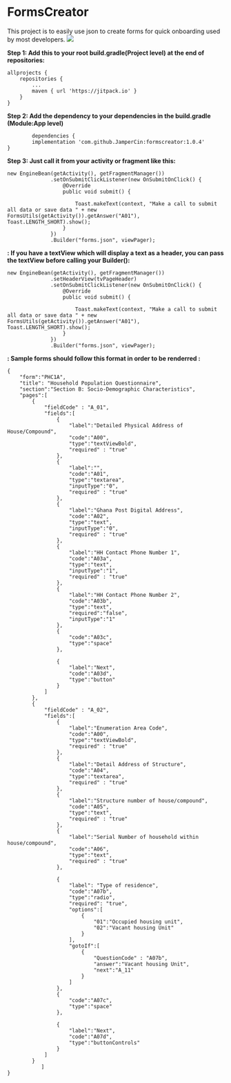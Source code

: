 # FormsCreator
This project is to easily use json to create forms for quick onboarding  used by most developers.
[![](https://jitpack.io/v/JamperCin/FormsCreator.svg)](https://jitpack.io/#JamperCin/FormsCreator)

**Step 1: Add this to your root build.gradle(Project level) at the end of repositories:**

	allprojects {
		repositories {
			...
			maven { url 'https://jitpack.io' }
		}
	}
  
  **Step 2: Add the dependency to your dependencies in the build.gradle (Module:App level)**

         	dependencies {
	        implementation 'com.github.JamperCin:formscreator:1.0.4'
	}

  
  **Step 3: Just call it from your activity or fragment like this:**
  ```
  new EngineBean(getActivity(), getFragmentManager())
                .setOnSubmitClickListener(new OnSubmitOnClick() {
                    @Override
                    public void submit() {

                        Toast.makeText(context, "Make a call to submit all data or save data " + new FormsUtils(getActivity()).getAnswer("A01"), Toast.LENGTH_SHORT).show();
                    }
                })
                .Builder("forms.json", viewPager);
```

 **: If you have a textView which will display a text as a header, you can pass the textView before calling your Builder():**
  ```
  new EngineBean(getActivity(), getFragmentManager())
                .setHeaderView(tvPageHeader)
                .setOnSubmitClickListener(new OnSubmitOnClick() {
                    @Override
                    public void submit() {

                        Toast.makeText(context, "Make a call to submit all data or save data " + new  FormsUtils(getActivity()).getAnswer("A01"), Toast.LENGTH_SHORT).show();
                    }
                })
                .Builder("forms.json", viewPager);

```

**: Sample forms should follow this format in order to be renderred :**
```
{
	"form":"PHC1A",
	"title": "Household Population Questionnaire",
	"section":"Section B: Socio-Demographic Characteristics",
	"pages":[
		{
			"fieldCode" : "A_01",
			"fields":[
				{
					"label":"Detailed Physical Address of House/Compound",
					"code":"A00",
					"type":"textViewBold",
					"required" : "true"
				},
				{
					"label":"",
					"code":"A01",
					"type":"textarea",
					"inputType":"0",
					"required" : "true"
				},
				{
					"label":"Ghana Post Digital Address",
					"code":"A02",
					"type":"text",
					"inputType":"0",
					"required" : "true"
				},
				{
					"label":"HH Contact Phone Number 1",
					"code":"A03a",
					"type":"text",
					"inputType":"1",
					"required" : "true"
				},
				{
					"label":"HH Contact Phone Number 2",
					"code":"A03b",
					"type":"text",
					"required":"false",
					"inputType":"1"
				},
				{
					"code":"A03c",
					"type":"space"
				},

				{
					"label":"Next",
					"code":"A03d",
					"type":"button"
				}
			]
		},
		{
			"fieldCode" : "A_02",
			"fields":[
				{
					"label":"Enumeration Area Code",
					"code":"A00",
					"type":"textViewBold",
					"required" : "true"
				},
				{
					"label":"Detail Address of Structure",
					"code":"A04",
					"type":"textarea",
					"required" : "true"
				},
				{
					"label":"Structure number of house/compound",
					"code":"A05",
					"type":"text",
					"required" : "true"
				},
				{
					"label":"Serial Number of household within house/compound",
					"code":"A06",
					"type":"text",
					"required" : "true"
				},

				{
					"label": "Type of residence",
					"code":"A07b",
					"type":"radio",
					"required": "true",
					"options":[
						{
							"01":"Occupied housing unit",
							"02":"Vacant housing Unit"
						}
					],
					"gotoIf":[
						{
							"QuestionCode" : "A07b",
							"answer":"Vacant housing Unit",
							"next":"A_11"
						}
					]
				},
				{
					"code":"A07c",
					"type":"space"
				},

				{
					"label":"Next",
					"code":"A07d",
					"type":"buttonControls"
				}
			]
		}
           ]
}

```
